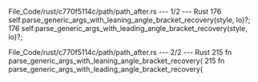 File_Code/rust/c770f5114c/path/path_after.rs --- 1/2 --- Rust
176                     self.parse_generic_args_with_leaning_angle_bracket_recovery(style, lo)?;                                                             176                     self.parse_generic_args_with_leading_angle_bracket_recovery(style, lo)?;

File_Code/rust/c770f5114c/path/path_after.rs --- 2/2 --- Rust
215     fn parse_generic_args_with_leaning_angle_bracket_recovery(                                                                                           215     fn parse_generic_args_with_leading_angle_bracket_recovery(

